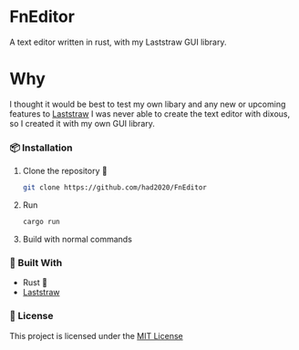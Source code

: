 # FnEditor
A text editor written in rust, with my Laststraw GUI library.

# Why
I thought it would be best to test my own libary and any new or upcoming features to [Laststraw](https://github.com/had2020/Last-Straw)
I was never able to create the text editor with dixous, so I created it with my own GUI library.

### 📦 **Installation**

1. Clone the repository 🛜
   ```sh
   git clone https://github.com/had2020/FnEditor
   ```
   
2. Run 
   ```sh
   cargo run
   ```
3. Build
   with normal commands

### 🔧 Built With
- Rust 🦀
- [Laststraw](https://github.com/had2020/Last-Straw)

### 📜 License
This project is licensed under the [MIT License](https://github.com/had2020/FnEditor/blob/main/LICENSE)
